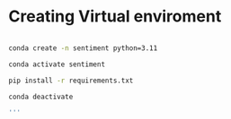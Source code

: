 # Creating Virtual enviroment
``` bash 

conda create -n sentiment python=3.11

conda activate sentiment

pip install -r requirements.txt

conda deactivate

'''